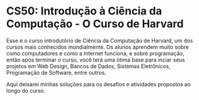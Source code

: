 # CS50: Introdução à Ciência da Computação - O Curso de Harvard

Esse é o curso introdutório de Ciência da Computação de Harvard, um dos cursos mais conhecidos mundialmente. Os alunos aprendem muito sobre como computadores e como a Internet funciona, e sobre programação, então após terminar o curso, você terá uma ótima base para inciar seus projetos em Web Design, Bancos de Dados, Sistemas Eletrônicos, Programação de Software, entre outros.

Aqui deixarei minhas soluções para os desafios e atividades propostos ao longo do curso.
